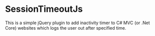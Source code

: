 # SessionTimeoutJs
This is a simple jQuery plugin to add inactivity timer to C# MVC (or .Net Core) websites which logs the user out after specified time.

